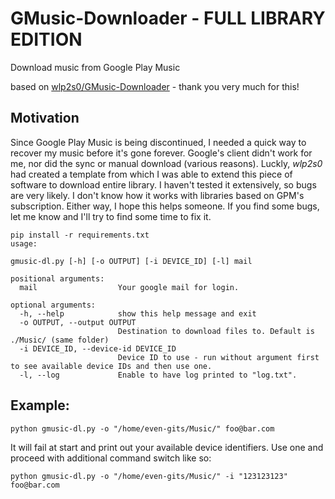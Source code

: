 # GMusic-Downloader - FULL LIBRARY EDITION
Download music from Google Play Music

based on [wlp2s0/GMusic-Downloader](https://github.com/wlp2s0/GMusic-Downloader) - thank you very much for this!

## Motivation

Since Google Play Music is being discontinued, I needed a quick way to recover my music before it's gone forever.
Google's client didn't work for me, nor did the sync or manual download (various reasons).
Luckly, *wlp2s0* had created a template from which I was able to extend this piece of software to download entire library.
I haven't tested it extensively, so bugs are very likely. I don't know how it works with libraries based on GPM's subscription.
Either way, I hope this helps someone. If you find some bugs, let me know and I'll try to find some time to fix it.

```
pip install -r requirements.txt
usage:

gmusic-dl.py [-h] [-o OUTPUT] [-i DEVICE_ID] [-l] mail

positional arguments:
  mail                  Your google mail for login.

optional arguments:
  -h, --help            show this help message and exit
  -o OUTPUT, --output OUTPUT
                        Destination to download files to. Default is ./Music/ (same folder)
  -i DEVICE_ID, --device-id DEVICE_ID
                        Device ID to use - run without argument first to see available device IDs and then use one.
  -l, --log             Enable to have log printed to "log.txt".
```
## Example:

```
python gmusic-dl.py -o "/home/even-gits/Music/" foo@bar.com
```

It will fail at start and print out your available device identifiers. Use one and proceed with additional command switch like so:

```
python gmusic-dl.py -o "/home/even-gits/Music/" -i "123123123" foo@bar.com
```
